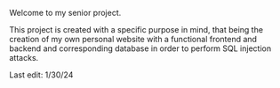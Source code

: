 Welcome to my senior project.

This project is created with a specific purpose in mind, that being the creation of my own personal website with a functional frontend and backend and corresponding database in order to perform SQL injection attacks.

Last edit: 1/30/24

